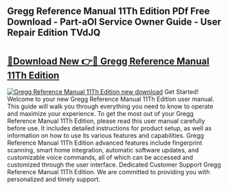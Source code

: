 ## Gregg Reference Manual 11Th Edition PDf Free Download - Part-aOI Service Owner Guide - User Repair Edition TVdJQ

# <h2><a href="http://bc13673.oget.top/?id=Gregg+Reference+Manual+11Th+Edition">🔗Download New 👉🔴 Gregg Reference Manual 11Th Edition</a></h2>

[![Gregg Reference Manual 11Th Edition new download](https://i.imgur.com/5g1atiW.png)](http://bc13673.oget.top/?id=Gregg+Reference+Manual+11Th+Edition)
Get Started! Welcome to your new Gregg Reference Manual 11Th Edition user manual. This guide will walk you through everything you need to know to operate and maximize your experience. To get the most out of your Gregg Reference Manual 11Th Edition, please read this user manual carefully before use. It includes detailed instructions for product setup, as well as information on how to use its various features and capabilities. Gregg Reference Manual 11Th Edition advanced features include fingerprint scanning, smart home integration, automatic software updates, and customizable voice commands, all of which can be accessed and customized through the user interface. Dedicated Customer Support Gregg Reference Manual 11Th Edition. We are committed to providing you with personalized and timely support.
